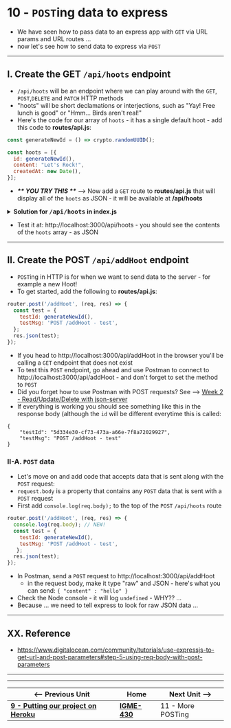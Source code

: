 # 10 - `POST`ing data to express

- We have seen how to pass data to an express app with `GET` via URL params and URL routes ...
- now let's see how to send data to express via `POST`

---

## I. Create the GET `/api/hoots` endpoint

- `/api/hoots` will be an endpoint where we can play around with the `GET`, `POST`,`DELETE` and `PATCH` HTTP methods
- "hoots" will be short declamations or interjections, such as "Yay! Free lunch is good" or "Hmm... Birds aren't real!"
- Here's the code for our array of `hoots` - it has a single default hoot - add this code to  **routes/api.js**:

```js
const generateNewId = () => crypto.randomUUID();

const hoots = [{
  id: generateNewId(),
  content: "Let's Rock!",
  createdAt: new Date(),
}];
```

- ***\*\* YOU TRY THIS \*\**** --> Now add a `GET` route to **routes/api.js** that will display all of the `hoots` as JSON - it will be available at **/api/hoots**

<details>
  <summary><b>Solution for <kbd>/api/hoots</kbd> in index.js</b></summary>
  <code>
   router.get('/hoots', (req, res) => {
    res.json(hoots);
   });
  </code>
</details>

- Test it at: http://localhost:3000/api/hoots - you should see the contents of the `hoots` array - as JSON

---

## II. Create the POST `/api/addHoot` endpoint
- `POST`ing in HTTP is for when we want to send data to the server - for example a new Hoot!
- To get started, add the following to **routes/api.js**:

```js
router.post('/addHoot', (req, res) => {
  const test = {
    testId: generateNewId(),
    testMsg: 'POST /addHoot - test',
  };
  res.json(test);
});
```

- If you head to http://localhost:3000/api/addHoot in the browser you'll be calling a `GET` endpoint that does not exist
- To test this `POST` endpoint, go ahead and use Postman to connect to http://localhost:3000/api/addHoot - and don't forget to set the method to `POST`
- Did you forget how to use Postman with POST requests? See --> [Week 2 - Read/Update/Delete with json-server](5-read-update-delete-json-server.md#iii-get--post-endpoints)
- If everything is working you should see something like this in the response body (although the `id` will be different everytime this is called:

```
{
    "testId": "5d334e30-cf73-473a-a66e-7f8a72029927",
    "testMsg": "POST /addHoot - test"
}
```

### II-A. `POST` data
- Let's move on and add code that accepts data that is sent along with the `POST` request:
- `request.body` is a property that contains any `POST` data that is sent with a `POST` request
- First add `console.log(req.body);` to the top of the `POST` `/api/hoots` route

```js
router.post('/addHoot', (req, res) => {
  console.log(req.body); // NEW!
  const test = {
    testId: generateNewId(),
    testMsg: 'POST /addHoot - test',
   };
  res.json(test);
});
```

- In Postman, send a `POST` request to http://localhost:3000/api/addHoot
  - in the request body, make it type "raw" and JSON - here's what you can send: `{ "content" : "hello" }`
- Check the Node console - it will log `undefined` - WHY??  ...
- Because ... we need to tell express to look for raw JSON data ...


--- 
## XX. Reference
- https://www.digitalocean.com/community/tutorials/use-expressjs-to-get-url-and-post-parameters#step-5-using-req-body-with-post-parameters


---
---

| <-- Previous Unit | Home | Next Unit -->
| --- | --- | --- 
| [**9 - Putting our project on Heroku**](9-putting-project-on-heroku.md)  |  [**IGME-430**](../) | 11 - More POSTing
